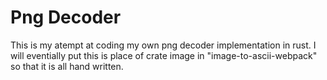 # Png Decoder

This is my atempt at coding my own png decoder implementation in rust. I will eventially put this is place of crate image in "image-to-ascii-webpack" so that it is all hand written.